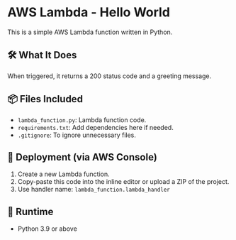 # AWS Lambda - Hello World

This is a simple AWS Lambda function written in Python.

## 🛠️ What It Does

When triggered, it returns a 200 status code and a greeting message.

## 📦 Files Included

- `lambda_function.py`: Lambda function code.
- `requirements.txt`: Add dependencies here if needed.
- `.gitignore`: To ignore unnecessary files.

## 🚀 Deployment (via AWS Console)

1. Create a new Lambda function.
2. Copy-paste this code into the inline editor or upload a ZIP of the project.
3. Use handler name: `lambda_function.lambda_handler`

## 🐍 Runtime

- Python 3.9 or above
